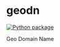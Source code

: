 # geodn
[![Python package](https://github.com/wxh06/geodn/workflows/Python%20package/badge.svg)](https://github.com/wxh06/geodn/actions?query=workflow%3A%22Python+package%22)

Geo Domain Name
